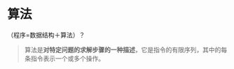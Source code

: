 # 算法
（程序=数据结构＋算法）？

>算法是**对特定问题的求解步骤的一种描述**，它是指令的有限序列，其中的每条指令表示一个或多个操作。
<!--stackedit_data:
eyJoaXN0b3J5IjpbMTAxNzExNDMxNl19
-->